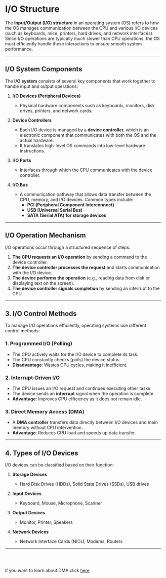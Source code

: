 # I/O Structure

The **Input/Output (I/O) structure** in an operating system (OS) refers to how the OS manages communication between the CPU and various I/O devices (such as keyboards, mice, printers, hard drives, and network interfaces). Since I/O operations are typically much slower than CPU operations, the OS must efficiently handle these interactions to ensure smooth system performance.

---

## **I/O System Components**

The **I/O system** consists of several key components that work together to handle input and output operations:

1. **I/O Devices (Peripheral Devices)**

   - Physical hardware components such as keyboards, monitors, disk drives, printers, and network cards.

2. **Device Controllers**

   - Each I/O device is managed by a **device controller**, which is an electronic component that communicates with both the OS and the actual hardware.
   - It translates high-level OS commands into low-level hardware instructions.

3. **I/O Ports**

   - Interfaces through which the CPU communicates with the device controller.

4. **I/O Bus**
   - A communication pathway that allows data transfer between the CPU, memory, and I/O devices. Common types include:
     - **PCI (Peripheral Component Interconnect)**
     - **USB (Universal Serial Bus)**
     - **SATA (Serial ATA) for storage devices**

---

## **I/O Operation Mechanism**

I/O operations occur through a structured sequence of steps:

1. **The CPU requests an I/O operation** by sending a command to the device controller.
2. **The device controller processes the request** and starts communication with the I/O device.
3. **The device performs the operation** (e.g., reading data from disk or displaying text on the screen).
4. **The device controller signals completion** by sending an interrupt to the CPU.

---

## **3. I/O Control Methods**

To manage I/O operations efficiently, operating systems use different control methods:

### **1. Programmed I/O (Polling)**

- The CPU actively waits for the I/O device to complete its task.
- The CPU constantly checks (polls) the device status.
- **Disadvantage**: Wastes CPU cycles, making it inefficient.

### **2. Interrupt-Driven I/O**

- The CPU issues an I/O request and continues executing other tasks.
- The device sends an **interrupt** signal when the operation is complete.
- **Advantage**: Improves CPU efficiency as it does not remain idle.

### **3. Direct Memory Access (DMA)**

- A **DMA controller** transfers data directly between I/O devices and main memory without CPU intervention.
- **Advantage**: Reduces CPU load and speeds up data transfer.

---

## **4. Types of I/O Devices**

I/O devices can be classified based on their function:

1. **Storage Devices**

   - Hard Disk Drives (HDDs), Solid State Drives (SSDs), USB drives

2. **Input Devices**

   - Keyboard, Mouse, Microphone, Scanner

3. **Output Devices**

   - Monitor, Printer, Speakers

4. **Network Devices**
   - Network Interface Cards (NICs), Modems, Routers

---

<br>
<br>

if you want to learn about DMA click [here](./DMA.md)

